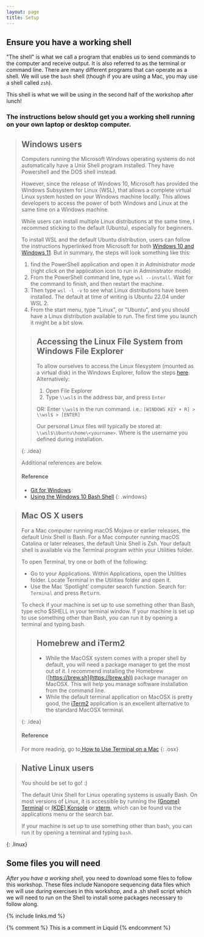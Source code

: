 ```yaml
---
layout: page
title: Setup
---
```


## Ensure you have a working shell

"The shell" is what we call a program that enables us to send commands to the computer and receive output. It is also referred to as the terminal or command line. There are many different programs that can operate as a shell. We will use the `bash` shell (though if you are using a Mac, you may use a shell called `zsh`). 

This shell is what we will be using in the second half of the workshop after lunch!

### The instructions below should get you a working shell running on your own laptop or desktop computer.

> ## Windows users
> Computers running the Microsoft Windows operating systems  do not automatically have a Unix Shell program installed. They have Powershell and the DOS shell instead. 
> 
> However, since the release of Windows 10, Microsoft has provided the Windows Subsystem for Linux (WSL), that allows a complete virtual Linux system hosted on your Windows machine locally. This allows developers to access the power of both Windows and Linux at the same time on a Windows machine. 
>
> While users can install multiple Linux distributions at the same time, I recommed sticking to the default (Ubuntu), especially for beginners.
>
> To install WSL and the default Ubuntu distribution, users can follow the instructions hyperlinked from Microsoft for both [Windows 10 and Windows 11]. But in summary, the steps will look something like this:
> 
> 1. find the PowerShell application and open it _in Administrator mode_ (right click on the application icon to run in Administrator mode)
> 2. From the PowerShell command line, type `wsl --install`. Wait for the command to finish, and then restart the machine.
> 3. Then type `wsl -l -v` to see what Linux distributions have been installed. The default at time of writing is Ubuntu 22.04 under WSL 2.
> 4. From the start menu, type "Linux", or "Ubuntu", and you should have a Linux distribution available to run. The first time you launch it might be a bit slow.
>
> > ## Accessing the Linux File System from Windows File Explorer
> >To allow ourselves to access the Linux filesystem (mounted as a virtual disk) in the Windows Explorer, follow the steps [here].
> > Alternatively:
> > 1. Open File Explorer
> > 2. Type `\\wsl$` in the address bar, and press `Enter`
> >
> > OR: Enter `\\wsl$` in the run command. i.e.: `[WINDOWS KEY + R] > \\wsl$ > [ENTER]`
> >
> > Our personal Linux files will typically be stored at: `\\wsl$\Ubuntu\home\<yourname>`. Where <yourname> is the username you defined during installation.
> >
> {: .idea}
> 
> Additional references are below.
> #### Reference
> * [Git for Windows](https://git-for-windows.github.io/)
> * [Using the Windows 10 Bash Shell](https://www.howtogeek.com/265900/everything-you-can-do-with-windows-10s-new-bash-shell/)
{: .windows}

> ## Mac OS X users
> For a Mac computer running macOS Mojave or earlier releases, the default Unix Shell is Bash. For a Mac computer running macOS Catalina or later releases, the default Unix Shell is Zsh. Your default shell is available via the Terminal program within your Utilities folder.
>
> To open Terminal, try one or both of the following:
> * Go to your Applications. Within Applications, open the Utilities folder. Locate Terminal in the Utilities folder and open it.
> * Use the Mac ‘Spotlight’ computer search function. Search for: `Terminal` and press <kbd>Return</kbd>.
>
> To check if your machine is set up to use something other than Bash, type echo $SHELL in your terminal window.
> If your machine is set up to use something other than Bash, you can run it by opening a terminal and typing bash.
>  
> > ## Homebrew and iTerm2
> > 
> > - While the MacOSX system comes with a proper shell by default, you will need a package manager to get the most out of it. I recommend installing the Homebrew ([https://brew.sh](https://brew.sh)) package manager on MacOSX. This will help you manage software installation from the command line.
> > - While the default terminal application on MacOSX is pretty good, the [iTerm2](https://www.iterm2.com/) application is an excellent alternative to the standard MacOSX terminal.
> > 
> {: .idea}
> 
> #### Reference 
> For more reading, go to[ How to Use Terminal on a Mac](http://www.macworld.co.uk/feature/mac-software/how-use-terminal-on-mac-3608274/)
{: .osx}

> ## Native Linux users
> You should be set to go! :)
> 
> The default Unix Shell for Linux operating systems is usually Bash. On most versions of Linux, it is accessible by running the [(Gnome) Terminal](https://help.gnome.org/users/gnome-terminal/stable/)
> or [(KDE) Konsole](https://konsole.kde.org/)
> or [xterm](https://en.wikipedia.org/wiki/Xterm),
> which can be found via the applications menu or the search bar.
> 
> If your machine is set up to use something other than bash, you can run it by opening a terminal and typing `bash`.
>
{: .linux}


## Some files you will need

*After you have a working shell,* you need to download some files to follow this workshop. These files include Nanopore sequencing data files which we will use during exercises in this workshop, and a .sh shell script which we will need to run on the Shell to install some packages necessary to follow along.


{% include links.md %}

[Windows 10 and Windows 11]: https://learn.microsoft.com/en-us/windows/wsl/install
[here]: https://devblogs.microsoft.com/commandline/access-linux-filesystems-in-windows-and-wsl-2/

<!-- this is an html comment -->

{% comment %} This is a comment in Liquid {% endcomment %}

<!-- References: https://swcarpentry.github.io/shell-novice/index.html -->
<!-- References: https://gtk-teaching.github.io/Intro-to-bash/setup.html -->
